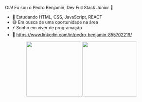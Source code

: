 Olá! Eu sou o Pedro Benjamin, Dev Full Stack Júnior 👋

- 🔭 Estudando HTML, CSS, JavaScript, REACT
- 😄 Em busca de uma oportunidade na área
- ⚡ Sonho em viver de programação
- 👋 https://www.linkedin.com/in/pedro-benjamin-855702219/


<div align="center">
  <a href="https://github.com/pedrobenj">
  <img height="180em" src="https://github-readme-stats.vercel.app/api?username=pedrobenj&show_icons=true&theme=dark&include_all_commits=true&count_private=true"/>
  <img height="180em" src="https://github-readme-stats.vercel.app/api/top-langs/?username=pedrobenj&layout=compact&langs_count=7&theme=dark"/>
</div>

